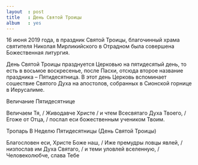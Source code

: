```yaml
---
layout  : post
title   : День Святой Троицы
album   : yes
---
```

16 июня 2019 года, в праздник Святой Троицы, благочинный храма святителя Николая Мирликийского в Отрадном была совершена Божественная литургия.

День Святой Троицы празднуется Церковью на пятидесятый день, то есть в восьмое воскресенье, после Пасхи, отсюда второе название праздника – Пятидесятница. В этот день Церковь вспоминает сошествие Святого Духа на апостолов, собранных в Сионской горнице в Иерусалиме.

Величание Пятидесятнице

Величаем Тя, / Живодавче Христе / и чтем Всесвятаго Духа Твоего, / Егоже от Отца, / послал еси божественным учеником Твоим.

Тропарь В Неделю Пятидесятницы (День Святой Троицы)

Благословен еси, Христе Боже наш, / Иже премудры ловцы явлей, / низпослав им Духа Святаго, / и теми уловлей вселенную, / Человеколюбче, слава Тебе

